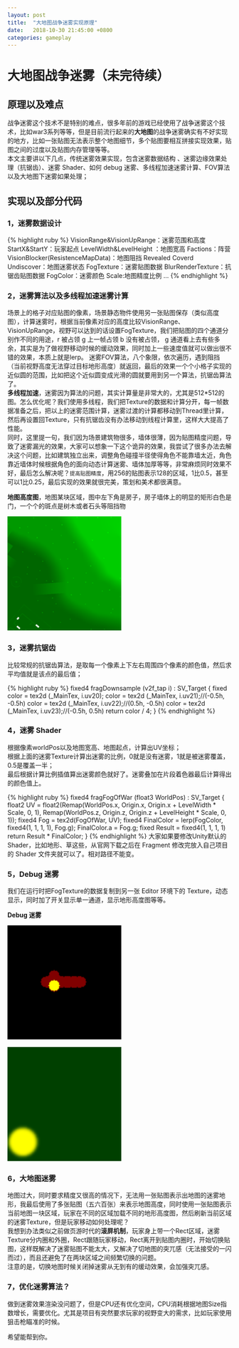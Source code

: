 ```yaml
---
layout: post
title:  "大地图战争迷雾实现原理"
date:   2018-10-30 21:45:00 +0800
categories: gameplay
---
```

# 大地图战争迷雾（未完待续）
## 原理以及难点
战争迷雾这个技术不是特别的难点，很多年前的游戏已经使用了战争迷雾这个技术，比如war3系列等等，但是目前流行起来的**大地图**的战争迷雾确实有不好实现的地方，比如一张贴图无法表示整个地图细节，多个贴图要相互拼接实现效果，贴图之间的过度以及贴图内存管理等等。<br>
本文主要讲以下几点，传统迷雾效果实现，包含迷雾数据结构
、迷雾边缘效果处理（抗锯齿）、迷雾 Shader、如何 debug 迷雾、多线程加速迷雾计算、FOV算法以及大地图下迷雾如果处理；<br>
## 实现以及部分代码
### 1，迷雾数据设计
{% highlight ruby %}
VisionRange&VisionUpRange：迷雾范围和高度
StartX&StartY：玩家起点
LevelWidth&LevelHeight ：地图宽高
Factions：阵营
VisionBlocker(ResistenceMapData)：地图阻挡
Revealed Coverd Undiscover：地图迷雾状态
FogTexture：迷雾贴图数据
BlurRenderTexture：抗锯齿贴图数据
FogColor：迷雾颜色
Scale:地图精度比例
...
{% endhighlight %}
### 2，迷雾算法以及多线程加速迷雾计算
场景上的格子对应贴图的像素，场景静态物件使用另一张贴图保存（类似高度图），计算迷雾时，根据当前像素对应的高度比较VisionRange、VisionUpRange，视野可以达到的话设置FogTexture，我们把贴图的四个通道分别作不同的用途，r 被占领 g 上一帧占领 b 没有被占领，
g 通道看上去有些多余，其实是为了做视野移动时候的缓动效果，同时加上一些速度值就可以做出很不错的效果，本质上就是lerp。
迷雾FOV算法，八个象限，依次遍历，遇到阻挡（当前视野高度无法穿过目标地形高度）就返回，最后的效果一个个小格子实现的近似圆的范围，比如把这个近似圆变成光滑的圆就要用到另一个算法，抗锯齿算法了。<br>
**多线程加速**，迷雾因为算法的问题，其实计算量是非常大的，尤其是512*512的图。怎么优化呢？我们使用多线程，我们把Texture的数据和计算分开，每一帧数据准备之后，把以上的迷雾范围计算，迷雾过渡的计算都移动到Thread里计算，然后再设置回Texture，只有抗锯齿没有办法移动到线程计算里，这样大大提高了性能。<br>
同时，这里提一句，我们因为场景建筑物很多，墙体很薄，因为贴图精度问题，导致了迷雾漏光的效果，大家可以想象一下这个诡异的效果，我尝试了很多办法去解决这个问题，比如建筑独立出来，调整角色碰撞半径使得角色不能靠墙太近，角色靠近墙体时候根据角色的面向动态计算迷雾、墙体加厚等等，非常麻烦同时效果不好，最后怎么解决呢？`提高贴图精度`，用256的贴图表示128的区域，1比0.5，甚至可以1比0.25，最后实现的效果就很完美，策划和美术都很满意。<br>

**地图高度图**，地图某块区域，图中左下角是房子，房子墙体上的明显的矩形白色是门，一个个的斑点是树木或者石头等阻挡物<br>

![ResistenceMap.h](/images/ResistenceMap107.png)<br>

### 3，迷雾抗锯齿
比较常规的抗锯齿算法，是取每一个像素上下左右周围四个像素的颜色值，然后求平均值就是该点的最后值；

{% highlight ruby %}
fixed4 fragDownsample (v2f_tap i) : SV_Target
{
    fixed color  = tex2d (_MainTex, i.uv20);
    color  = tex2d (_MainTex, i.uv21);//(-0.5h, -0.5h)
    color  = tex2d (_MainTex, i.uv22);//(0.5h, -0.5h)
    color  = tex2d (_MainTex, i.uv23);//(-0.5h, 0.5h)
    return color / 4;
}
{% endhighlight %}
### 4，迷雾 Shader
根据像素worldPos以及地图宽高、地图起点，计算出UV坐标；<br>
根据上面的迷雾Texture计算出迷雾的比例，0就是没有迷雾，1就是被迷雾覆盖，0.5是覆盖一半；<br>
最后根据计算比例插值算出迷雾颜色就好了。迷雾叠加在片段着色器最后计算得出的颜色值上。<br>

{% highlight ruby %}
fixed4 fragFogOfWar (float3 WorldPos) : SV_Target
{
    float2 UV = float2(Remap(WorldPos.x, Origin.x, Origin.x + LevelWidth * Scale, 0, 1), Remap(WorldPos.z, Origin.z, Origin.z + LevelHeight * Scale, 0, 1));
    fixed4 Fog = tex2d(FogOfWar, UV);
    fixed4 FinalColor = lerp(FogColor, fixed4(1, 1, 1, 1), Fog.g);
    FinalColor.a = Fog.g;
    fixed Result = fixed4(1, 1, 1, 1)
    return Result * FinalColor;
}
{% endhighlight %}
大家如果要修改Unity默认的Shader，比如地形、草这些，从官网下载之后在 Fragment 修改完放入自己项目的 Shader 文件夹就可以了。相对路径不能变。<br>
### 5，Debug 迷雾
我们在运行时把FogTexture的数据复制到另一张 Editor 环境下的 Texture，动态显示，同时加了开关显示单一通道，显示地形高度图等等。<br>

**Debug 迷雾**<br>

![](/images/fogEditor2.png)<br>

![](/images/fogEditor1.png)<br>

### 6，大地图迷雾
地图过大，同时要求精度又很高的情况下，无法用一张贴图表示出地图的迷雾地形，我最后使用了多张贴图（五六百张）来表示地图高度，同时使用一张贴图表示当前地图一块区域，玩家在不同的区域加载不同的地形高度图，然后刷新当前区域的迷雾Texture，但是玩家移动如何处理呢？<br>
我想到办法类似之前做页游时代的**滚屏机制**，玩家身上带一个Rect区域，迷雾Texture分内圈和外圈，Rect跟随玩家移动，Rect离开到贴图内圈时，开始切换贴图，这样既解决了迷雾贴图不能太大，又解决了切地图的突兀感（无法接受的一闪而过），而且还避免了在两块区域之间频繁切换的问题。<br>
注意的是，切换地图时候关闭掉迷雾从无到有的缓动效果，会加强突兀感。
### 7，优化迷雾算法？
做到迷雾效果渲染没问题了，但是CPU还有优化空间，CPU消耗根据地图Size指数增长，需要优化。尤其是项目有突然要求玩家的视野变大的需求，比如玩家使用狙击枪瞄准的时候。<br>

希望能帮到你。